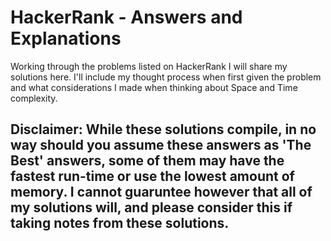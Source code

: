 # HackerRank - Answers and Explanations

Working through the problems listed on HackerRank I will share my solutions here. I'll include my thought process when first given the problem and what considerations I made when thinking about Space and Time complexity.

## Disclaimer: While these solutions compile, in no way should you assume these answers as 'The Best' answers, some of them may have the fastest run-time or use the lowest amount of memory. I cannot guaruntee however that all of my solutions will, and please consider this if taking notes from these solutions.
